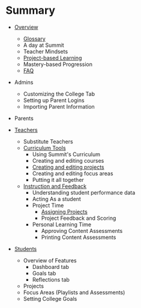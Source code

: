 # Summary

* [Overview](README.md)
  * [Glossary](GLOSSARY.md)
  * A day at Summit
  * Teacher Mindsets
  * [Project-based Learning](projects/README.md)
  * Mastery-based Progression
  * [FAQ](faq.md)
* Admins
  * Customizing the College Tab
  * Setting up Parent Logins
  * Importing Parent Information
* Parents
* [Teachers](teachers.md)
  * Substitute Teachers
  * [Curriculum Tools](curriculum.md)
    * Using Summit's Curriculum
    * Creating and editing courses
    * [Creating and editing projects](projects-create.md)
    * Creating and editing focus areas
    * Putting it all together
  * [Instruction and Feedback](feedback.md)
    * Understanding student performance data
    * Acting As a student
    * Project Time
      * [Assigning Projects](projects-assign.md)
      * Project Feedback and Scoring
    * Personal Learning Time
      * Approving Content Assessments
      * Printing Content Assessments

* [Students](students.md)
  * Overview of Features
    * Dashboard tab
    * Goals tab
    * Reflections tab
  * Projects
  * Focus Areas (Playlists and Assessments)
  * Setting College Goals
